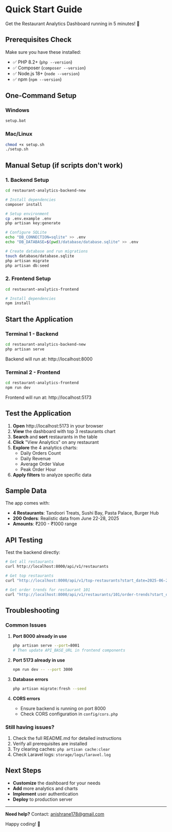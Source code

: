 # Quick Start Guide

Get the Restaurant Analytics Dashboard running in 5 minutes! 🚀

## Prerequisites Check

Make sure you have these installed:
- ✅ PHP 8.2+ (`php --version`)
- ✅ Composer (`composer --version`)
- ✅ Node.js 18+ (`node --version`)
- ✅ npm (`npm --version`)

## One-Command Setup

### Windows
```cmd
setup.bat
```

### Mac/Linux
```bash
chmod +x setup.sh
./setup.sh
```

## Manual Setup (if scripts don't work)

### 1. Backend Setup
```bash
cd restaurant-analytics-backend-new

# Install dependencies
composer install

# Setup environment
cp .env.example .env
php artisan key:generate

# Configure SQLite
echo "DB_CONNECTION=sqlite" >> .env
echo "DB_DATABASE=$(pwd)/database/database.sqlite" >> .env

# Create database and run migrations
touch database/database.sqlite
php artisan migrate
php artisan db:seed
```

### 2. Frontend Setup
```bash
cd restaurant-analytics-frontend

# Install dependencies
npm install
```

## Start the Application

### Terminal 1 - Backend
```bash
cd restaurant-analytics-backend-new
php artisan serve
```
Backend will run at: http://localhost:8000

### Terminal 2 - Frontend
```bash
cd restaurant-analytics-frontend
npm run dev
```
Frontend will run at: http://localhost:5173

## Test the Application

1. **Open** http://localhost:5173 in your browser
2. **View** the dashboard with top 3 restaurants chart
3. **Search** and **sort** restaurants in the table
4. **Click** "View Analytics" on any restaurant
5. **Explore** the 4 analytics charts:
   - Daily Orders Count
   - Daily Revenue
   - Average Order Value
   - Peak Order Hour
6. **Apply filters** to analyze specific data

## Sample Data

The app comes with:
- **4 Restaurants**: Tandoori Treats, Sushi Bay, Pasta Palace, Burger Hub
- **200 Orders**: Realistic data from June 22-28, 2025
- **Amounts**: ₹200 - ₹1000 range

## API Testing

Test the backend directly:
```bash
# Get all restaurants
curl http://localhost:8000/api/v1/restaurants

# Get top restaurants
curl "http://localhost:8000/api/v1/top-restaurants?start_date=2025-06-22&end_date=2025-06-28"

# Get order trends for restaurant 101
curl "http://localhost:8000/api/v1/restaurants/101/order-trends?start_date=2025-06-22&end_date=2025-06-28"
```

## Troubleshooting

### Common Issues

1. **Port 8000 already in use**
   ```bash
   php artisan serve --port=8001
   # Then update API_BASE_URL in frontend components
   ```

2. **Port 5173 already in use**
   ```bash
   npm run dev -- --port 3000
   ```

3. **Database errors**
   ```bash
   php artisan migrate:fresh --seed
   ```

4. **CORS errors**
   - Ensure backend is running on port 8000
   - Check CORS configuration in `config/cors.php`

### Still having issues?

1. Check the full README.md for detailed instructions
2. Verify all prerequisites are installed
3. Try clearing caches: `php artisan cache:clear`
4. Check Laravel logs: `storage/logs/laravel.log`

## Next Steps

- **Customize** the dashboard for your needs
- **Add** more analytics and charts
- **Implement** user authentication
- **Deploy** to production server

---

**Need help?** Contact: anishrane178@gmail.com

Happy coding! 🎉

